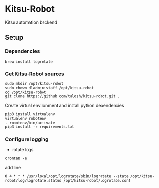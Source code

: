 # Kitsu-Robot
Kitsu automation backend

## Setup

### Dependencies
```
brew install logrotate
```

### Get Kitsu-Robot sources
```
sudo mkdir /opt/kitsu-robot
sudo chown dladmin:staff /opt/kitsu-robot
cd /opt/kitsu-robot
git clone https://github.com/talosh/kitsu-robot.git .
```

Create virtual environment and install python dependencies
```
pip3 install virtualenv
virtualenv robotenv
. robotenv/bin/activate
pip3 install -r requirements.txt
```

### Configure logging

* rotate logs
```
crontab -e
```

add line

```
0 4 * * * /usr/local/opt/logrotate/sbin/logrotate --state /opt/kitsu-robot/log/logrotate.status /opt/kitsu-robot/logrotate.conf
```
